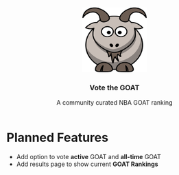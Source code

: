 <br />
<div align="center">
  <img src="src/public/goat.png" alt="Logo" width="150" height="150">

  <h3 align="center">Vote the GOAT</h3>

  <p align="center">
    A community curated NBA GOAT ranking
    <br />
    <br />
  </p>
</div>

# Planned Features

* Add option to vote **active** GOAT and **all-time** GOAT
* Add results page to show current **GOAT Rankings**
